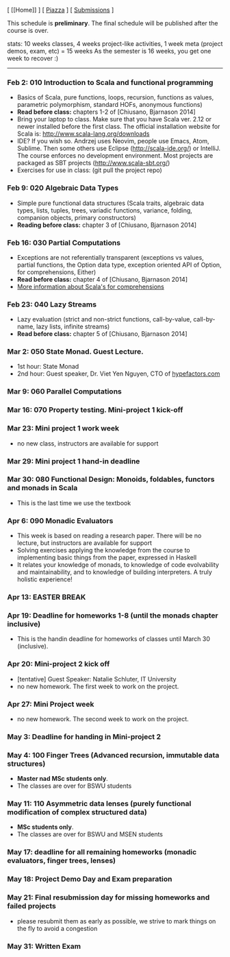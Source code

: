 [ [[Home]] ] [ [Piazza](https://piazza.com/class/ixx446squ7s7r ) ] [ [Submissions](https://learnit.itu.dk/course/view.php?id=3016545) ]

This schedule is **preliminary**. The final schedule will be published after the course is over.

stats: 10 weeks classes, 4 weeks project-like activities, 1 week meta (project demos, exam, etc) = 15 weeks
As the semester is 16 weeks, you get one week to recover :)

***
### Feb 2: 010 Introduction to Scala and functional programming 
* Basics of Scala, pure functions, loops, recursion, functions as values, parametric polymorphism, standard HOFs, anonymous functions)  
* **Read before class:** chapters 1-2 of [Chiusano, Bjarnason 2014] 
* Bring your laptop to class. Make sure that you have Scala ver. 2.12 or newer installed before the first class.  The official installation website for Scala is: http://www.scala-lang.org/downloads 
* IDE? If you wish so.  Andrzej uses Neovim, people use Emacs, Atom, Sublime.  Then some others use Eclipse (http://scala-ide.org/) or IntelliJ.  The course enforces no development environment.  Most projects are packaged as SBT projects (http://www.scala-sbt.org/)
* Exercises for use in class: (git pull the project repo)

### Feb 9: 020 Algebraic Data Types
* Simple pure functional data structures (Scala traits, algebraic data types, lists, tuples, trees, variadic functions, variance, folding, companion objects, primary constructors)
* **Reading before class:** chapter 3 of [Chiusano, Bjarnason 2014]

### Feb 16: 030 Partial Computations
* Exceptions are not referentially transparent (exceptions vs values, partial functions, the Option data type, exception oriented API of Option, for comprehensions, Either)
* **Read before class:** chapter 4 of [Chiusano, Bjarnason 2014]
* [More information about Scala's for comprehensions](http://docs.scala-lang.org/tutorials/FAQ/yield.html)

### Feb 23: 040 Lazy Streams
* Lazy evaluation (strict and non-strict functions, call-by-value, call-by-name, lazy lists, infinite streams)
* **Read before class:** chapter 5 of [Chiusano, Bjarnason 2014]

### Mar 2: 050 State Monad. Guest Lecture. 
* 1st hour: State Monad
* 2nd hour: Guest speaker, Dr. Viet Yen Nguyen, CTO of [hypefactors.com](http://hypefactors.com)

### Mar 9: 060 Parallel Computations 

### Mar 16: 070 Property testing. Mini-project 1 kick-off 

### Mar 23: Mini project 1 work week
* no new class, instructors are available for support

### Mar 29: Mini project 1 hand-in deadline

### Mar 30: 080 Functional Design: Monoids, foldables, functors and monads in Scala
* This is the last time we use the textbook

### Apr 6: 090 Monadic Evaluators
* This week is based on reading a research paper. There will be no lecture, but instructors are available for support
* Solving exercises applying the knowledge from the course to implementing basic things from the paper, expressed in Haskell
* It relates your knowledge of monads, to knowledge of code evolvability and maintainability, and to knowledge of building interpreters.  A truly holistic experience!

### Apr 13: EASTER BREAK

### Apr 19: Deadline for homeworks 1-8  (until the monads chapter inclusive)
* This is the handin deadline for homeworks of classes until March 30 (inclusive).

### Apr 20: Mini-project 2 kick off
* [tentative] Guest Speaker: Natalie Schluter, IT University
* no new homework.  The first week to work on the project.

### Apr 27: Mini Project week
* no new homework.  The second week to work on the project.

### May 3: Deadline for handing in Mini-project 2 

### May 4: 100 Finger Trees (Advanced recursion, immutable data structures)
* **Master nad MSc students only**. 
* The classes are over for BSWU students

### May 11: 110 Asymmetric data lenses (purely functional modification of complex structured data)
* **MSc students only**.  
* The classes are over for BSWU and MSEN students 

### May 17: deadline for all remaining homeworks (monadic evaluators, finger trees, lenses)

### May 18: Project Demo Day and Exam preparation

### May 21: Final resubmission day for missing homeworks and failed projects
* please resubmit them as early as possible, we strive to mark things on the fly to avoid a congestion

### May 31: Written Exam
